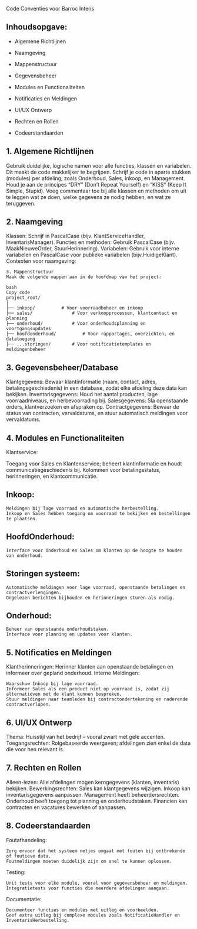 Code Conventies voor Barroc Intens

## Inhoudsopgave:
- Algemene Richtlijnen

- Naamgeving

- Mappenstructuur

- Gegevensbeheer

- Modules en Functionaliteiten

- Notificaties en Meldingen

- UI/UX Ontwerp

- Rechten en Rollen

- Codeerstandaarden

## 1. Algemene Richtlijnen
Gebruik duidelijke, logische namen voor alle functies, klassen en variabelen. Dit maakt de code makkelijker te begrijpen.
Schrijf je code in aparte stukken (modules) per afdeling, zoals Onderhoud, Sales, Inkoop, en Management.
Houd je aan de principes “DRY” (Don’t Repeat Yourself) en “KISS” (Keep It Simple, Stupid).
Voeg commentaar toe bij alle klassen en methoden om uit te leggen wat ze doen, welke gegevens ze nodig hebben, en wat ze teruggeven.

## 2. Naamgeving
Klassen: Schrijf in PascalCase (bijv. KlantServiceHandler, InventarisManager).
Functies en methoden: Gebruik PascalCase (bijv. MaakNieuweOrder, StuurHerinnering).
Variabelen: Gebruik voor interne variabelen en PascalCase voor publieke variabelen (bijv.HuidigeKlant).
Contexten voor naamgeving:

```
3. Mappenstructuur
Maak de volgende mappen aan in de hoofdmap van het project:
```
```
bash
Copy code
project_root/
│
├── inkoop/          # Voor voorraadbeheer en inkoop
├── sales/               # Voor verkoopprocessen, klantcontact en planning
├── onderhoud/           # Voor onderhoudsplanning en voortgangsupdates
├── hoofdonderhoud/          # Voor rapportages, overzichten, en datatoegang
├── ...storingen/        # Voor notificatietemplates en meldingenbeheer
```
## 3. Gegevensbeheer/Database
Klantgegevens: Bewaar klantinformatie (naam, contact, adres, betalingsgeschiedenis) in een database, zodat elke afdeling deze data kan bekijken.
Inventarisgegevens: Houd het aantal producten, lage voorraadniveaus, en herbevoorrading bij.
Salesgegevens: Sla openstaande orders, klantverzoeken en afspraken op.
Contractgegevens: Bewaar de status van contracten, vervaldatums, en stuur automatisch meldingen voor vervaldatums.

## 4. Modules en Functionaliteiten
Klantservice:

Toegang voor Sales en Klantenservice; beheert klantinformatie en houdt communicatiegeschiedenis bij.
Kolommen voor betalingsstatus, herinneringen, en klantcommunicatie.

## Inkoop:
```
Meldingen bij lage voorraad en automatische herbestelling.
Inkoop en Sales hebben toegang om voorraad te bekijken en bestellingen te plaatsen.
```

## HoofdOnderhoud:
```
Interface voor Onderhoud en Sales om klanten op de hoogte te houden van onderhoud.
```
## Storingen systeem:
```
Automatische meldingen voor lage voorraad, openstaande betalingen en contractverlengingen.
Ongelezen berichten bijhouden en herinneringen sturen als nodig.
```
## Onderhoud:
```
Beheer van openstaande onderhoudstaken.
Interface voor planning en updates voor klanten.
```
## 5. Notificaties en Meldingen
Klantherinneringen: Herinner klanten aan openstaande betalingen en informeer over gepland onderhoud.
Interne Meldingen:
```
Waarschuw Inkoop bij lage voorraad.
Informeer Sales als een product niet op voorraad is, zodat zij alternatieven met de klant kunnen bespreken.
Stuur meldingen naar teamleden bij contractondertekening en naderende contractverlopen.
```
## 6. UI/UX Ontwerp
Thema: Huisstijl van het bedrijf – vooral zwart met gele accenten.
Toegangsrechten: Rolgebaseerde weergaven; afdelingen zien enkel de data die voor hen relevant is.

## 7. Rechten en Rollen
Alleen-lezen: Alle afdelingen mogen kerngegevens (klanten, inventaris) bekijken.
Bewerkingsrechten:
Sales kan klantgegevens wijzigen.
Inkoop kan inventarisgegevens aanpassen.
Management heeft beheerdersrechten.
Onderhoud heeft toegang tot planning en onderhoudstaken.
Financien kan contracten en vacatures bewerken of aanpassen.

## 8. Codeerstandaarden
Foutafhandeling:
```
Zorg ervoor dat het systeem netjes omgaat met fouten bij ontbrekende of foutieve data.
Foutmeldingen moeten duidelijk zijn om snel te kunnen oplossen.
```
Testing:
```
Unit tests voor elke module, vooral voor gegevensbeheer en meldingen.
Integratietests voor functies die meerdere afdelingen aangaan.
```
Documentatie:
```
Documenteer functies en modules met uitleg en voorbeelden.
Geef extra uitleg bij complexe modules zoals NotificatieHandler en InventarisHerbestelling.
```
